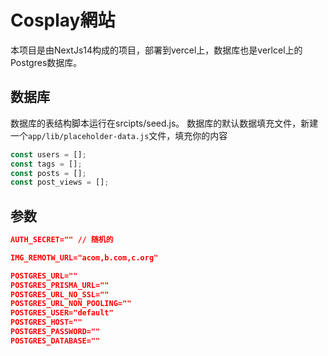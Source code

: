 # Cosplay網站

本项目是由NextJs14构成的项目，部署到vercel上，数据库也是verlcel上的Postgres数据库。

## 数据库
数据库的表结构脚本运行在srcipts/seed.js。 数据库的默认数据填充文件，新建一个`app/lib/placeholder-data.js`文件，填充你的内容

```js
const users = [];
const tags = [];
const posts = [];
const post_views = [];
```

## 参数

```json
AUTH_SECRET="" // 随机的

IMG_REMOTW_URL="acom,b.com,c.org"

POSTGRES_URL=""
POSTGRES_PRISMA_URL=""
POSTGRES_URL_NO_SSL=""
POSTGRES_URL_NON_POOLING=""
POSTGRES_USER="default"
POSTGRES_HOST=""
POSTGRES_PASSWORD=""
POSTGRES_DATABASE=""
```